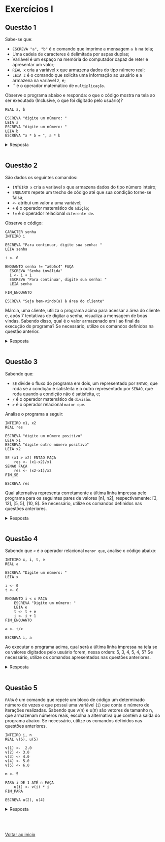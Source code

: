 # Exercícios I

## Questão 1
Sabe-se que:

- `ESCREVA "a", "b"` é o comando que imprime a mensagem `a b` na tela;
- Uma cadeia de caracteres é delimitada por aspas duplas;
- Variável é um espaço na memória do computador capaz de reter e apresentar um valor;
- `REAL x` cria a variável x que armazena dados do tipo número real;
- `LEIA z` é o comando que solicita uma informação ao usuário e a armazena na variável z, e;
- `` é o operador matemático de `multiplicação`.

Observe o programa abaixo e responda: o que o código mostra na tela ao ser executado (Inclusive, o que foi digitado pelo usuário)?

```
REAL a, b

ESCREVA "digite um número: "
LEIA a
ESCREVA "digite um número: "
LEIA b
ESCREVA "a * b = ", a * b

```

<details>
<summary>Resposta</summary>

```
> digite um número:
> 50
> digite um número:
> 2
> a * b = 100
```

</details>

<br>

## Questão 2

São dados os seguintes comandos:

- `INTEIRO x` cria a variável x que armazena dados do tipo número inteiro;
- `ENQUANTO` repete um trecho de código até que sua condição torne-se falsa;
- `<-` atribui um valor a uma variável;
- `+` é o operador matemático de `adição`;
- `!=` é o operador relacional `diferente de`.

Observe o código:

```
CARACTER senha
INTEIRO i

ESCREVA "Para continuar, digite sua senha: "
LEIA senha

i <- 0

ENQUANTO senha != "a6b5c4" FAÇA
  ESCREVA "Senha inválida"
  i <- i + 1
  ESCREVA "Para continuar, digite sua senha: "
  LEIA senha

FIM_ENQUANTO

ESCREVA "Seja bem-vindo(a) à área do cliente"

```

Márcia, uma cliente, utiliza o programa acima para acessar a área do cliente e, após 7 tentativas de digitar a senha, visualiza a mensagem de boas vindas. Sabendo disso, qual é o valor armazenado em i ao final da execução do programa? Se necessário, utilize os comandos definidos na questão anterior.

<details>
<summary>Resposta</summary>

A variável i terá o valor de 6, que é o total de tentativas que Marcia errou a senha.

</details>

<br>

## Questão 3

Sabendo que:

- `SE` divide o fluxo do programa em dois, um representado por `ENTAO`, que roda se a condição é satisfeita e o outro representado por `SENAO`, que roda quando a condição não é satisfeita, e;
- `/` é o operador matemático de `divisão`.
- `>` é o operador relacional `maior que`.

Analise o programa a seguir:

```
INTEIRO x1, x2
REAL res

ESCREVA "digite um número positivo"
LEIA x1
ESCREVA "digite outro número positivo"
LEIA x2

SE (x1 > x2) ENTAO FAÇA
    res <- (x1-x2)/x1
SENAO FAÇA
    res <- (x2-x1)/x2
FIM_SE

ESCREVA res

```

Qual alternativa representa corretamente a última linha impressa pelo programa para os seguintes pares de valores [n1, n2], respectivamente: [3, 12], [5, 5], [10, 8]. Se necessário, utilize os comandos definidos nas questões anteriores.

<details>
<summary>Resposta</summary>

0.75/ 0.0 / 0.2 Respectivamente.

</details>

<br>

## Questão 4

Sabendo que `<` é o operador relacional `menor que`, analise o código abaixo:

```
INTEIRO x, i, t, e
REAL a

ESCREVA "Digite um número: "
LEIA x

i <- 0
t <- 0

ENQUANTO i < x FAÇA
    ESCREVA "Digite um número: "
    LEIA e
    t <- t + e
    i <- i + 1
FIM_ENQUANTO

a <- t/x

ESCREVA i, a

```

Ao executar o programa acima, qual será a última linha impressa na tela se os valores digitados pelo usuário forem, nessa ordem: 5, 3, 4, 5, 4, 5? Se necessário, utilize os comandos apresentados nas questões anteriores.

<details>
<summary>Resposta</summary>

I = 5 e média dos números é 4.2. Em resumo: 5 4.2.

</details>

<br>

## Questão 5

`PARA` é um comando que repete um bloco de código um determinado número de vezes e que possui uma variável (`i`) que conta o número de iterações realizadas. Sabendo que v(n) e u(n) são vetores de tamanho n, que armazenam números reais, escolha a alternativa que contém a saída do programa abaixo. Se necessário, utilize os comandos definidos nas questões anteriores.

```
INTEIRO i, n
REAL v(5), u(5)

v(1) <-  2.0
v(2) <- 3.0
v(3) <- 4.0
v(4) <- 5.0
v(5) <- 6.0

n <- 5

PARA i DE 1 ATÉ n FAÇA
    u(i) <- v(i) * i
FIM_PARA

ESCREVA u(2), u(4)

```

<details>
<summary>Resposta</summary>

```
u(2): 6.0
u(4): 20.0
```

</details>

<br>

<br>

<br>

[Voltar ao inicio](/README.md)